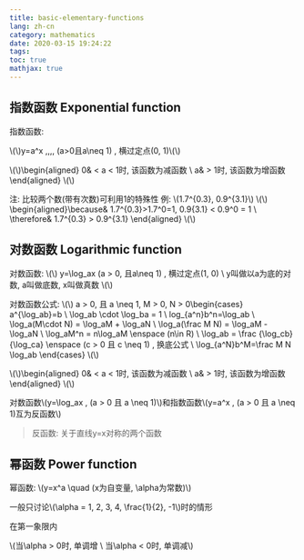 ```yaml
---
title: basic-elementary-functions
lang: zh-cn
category: mathematics
date: 2020-03-15 19:24:22
tags:
toc: true
mathjax: true
---
```


## 指数函数 Exponential function

指数函数: 

\\(\\)y=a^x \,\,\,\, (a>0且a\neq 1) \, 横过定点(0, 1)\\(\\)

\\(\\)\begin{aligned}
0& < a < 1时, 该函数为减函数 \\
a& > 1时, 该函数为增函数 
\end{aligned}
\\(\\)

注: 比较两个数(带有次数)可利用1的特殊性
例: \\(1.7^{0.3}, 0.9^{3.1}\\)
\\(\\)
\begin{aligned}\because& 1.7^{0.3}>1.7^0=1, 0.9{3.1} < 0.9^0 = 1 \\
\therefore& 1.7^{0.3} > 0.9^{3.1}
\end{aligned}
\\(\\)

## 对数函数 Logarithmic function

对数函数: 
\\(\\)
y=\log_ax (a > 0, 且a\neq 1) \, 横过定点(1, 0) \\
y叫做以a为底的对数, a叫做底数, x叫做真数
\\(\\)

对数函数公式: 
\\(\\)
a > 0, 且 a \neq 1, M > 0, N > 0\begin{cases}
a^{\log_ab}=b \\
\log_ab \cdot \log_ba = 1 \\
log_{a^n}b^n=\log_ab \\
\log_a(M\cdot N) = \log_aM + \log_aN \\
\log_a(\frac M N) = \log_aM - \log_aN \\
\log_aM^n = n\log_aM \enspace (n\in R) \\
\log_ab = \frac {\log_cb} {\log_ca} \enspace (c > 0 且 c \neq 1) \, 换底公式 \\
\log_{a^N}b^M=\frac M N \log_ab
\end{cases}
\\(\\)

\\(\\)\begin{aligned}
0& < a < 1时, 该函数为减函数 \\
a& > 1时, 该函数为增函数 
\end{aligned}
\\(\\)

对数函数\\(y=\log_ax \, (a > 0 且 a \neq 1)\\)和指数函数\\(y=a^x \, (a > 0 且 a \neq 1)互为反函数\\)

> 反函数: 关于直线y=x对称的两个函数

## 幂函数 Power function

幂函数: \\(y=x^a \quad (x为自变量, \alpha为常数)\\)

一般只讨论\\(\alpha = 1, 2, 3, 4, \frac{1}{2}, -1\\)时的情形

在第一象限内

\\(当\alpha > 0时, 单调增 \\ 当\alpha < 0时, 单调减\\)